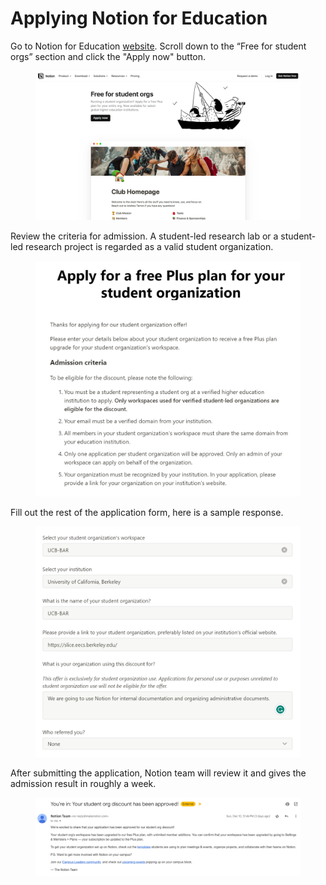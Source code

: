 # Applying Notion for Education

Go to Notion for Education [website](https://www.notion.so/product/notion-for-education). Scroll down to the “Free for student orgs” section and click the "Apply now" button.

<figure><img src="../.gitbook/assets/image (1) (1) (1).png" alt=""><figcaption></figcaption></figure>



Review the criteria for admission. A student-led research lab or a student-led research project is regarded as a valid student organization.&#x20;

<figure><img src="../.gitbook/assets/image (2) (1).png" alt=""><figcaption></figcaption></figure>



Fill out the rest of the application form, here is a sample response.

<figure><img src="../.gitbook/assets/image (3).png" alt=""><figcaption></figcaption></figure>



After submitting the application, Notion team will review it and gives the admission result in roughly a week.

<figure><img src="../.gitbook/assets/image (4).png" alt=""><figcaption></figcaption></figure>







